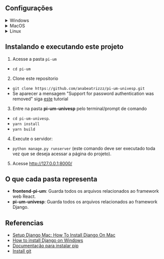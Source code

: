 ## Configurações

<details>
<summary>Windows</summary>

1. Instale Python:
- Acesse https://www.python.org/downloads/ e clique em __Download Python__.
- Depois de instalado, acesse o Prompt de comando pressionando a teclado do Windows + X e selecionando a opção Prompt de comando. Pesquise como abrir o Prompt de comando se isso não funcionar.
- Escreva `py --version` (ou `python --version` se der erro) para saber a versão Python instalada.

2. Instale pip:
- Escreva `py get-pip.py` (ou `python get-pip.py`) no Prompt de comando. Se não funcionar escreva `python -m ensurepip --upgrade`.

3. Crie um ambiente virtual:
- Abra uma nova janela de Prompt de comando
- Vá até a pasta onde quer que o ambiente virtual fique. Faça isso escrevendo `cd` e o nome da pasta em seguida, por exemplo, `cd Documentos`.
- Escreva `py -m venv pi-um` (ou `python -m venv pi-um` se der erro). Que criará uma pasta chamada __pi-um__ e o ambiente virtual.
- Para ativar o ambiente virtual escreva `pi-um\Scripts\activate.bat`.

4. Instale Django:
- Na mesma janela de Prompt de comando usada para ativar o ambiente virtual escreva `py -m pip install Django`.
- Depois da instalação escreva `django-admin --version` para saber a versão Django instalada.

5. Instale yarn com npm:
- Acesse https://nodejs.org/en/download/ e siga as instruções para instalar NodeJS.
- Escreva `node -v` e `npm -v` para verificar se a instalação ocorreu com sucesso.

6. Instale git
- Acesse https://gitforwindows.org/ e clique em __Download__.
- Abra o Prompt de Comando e escreva `git version` para verificar a versão e constatar que git foi instalado corretamente.
- Siga para o tópico [Instalando e executando este projeto](#Instalando-e-executando-este-projeto)

</details>


<details>
<summary>MacOS</summary>

1. Instale Python:
- Abra uma nova janela de terminal e escreva `brew install python3`.

2. Instale pip:
- `sudo easy_install pip`

3. Crie um ambiente virtual:
- `sudo pip install virtualenv`
- `virtualenv pi-um`
- `cd pi-um`
- `source bin/activate`

4. Instale Django:
- `sudo pip install django`
- `python -m django --version`

5. Instale yarn com npm:
- Escreva `brew install node`.
- Escreva `node -v` e `npm -v` para verificar se a instalação ocorreu com sucesso.

6. Instale git
- Escreva `brew install git` no terminal e depois veja a versão escrevendo `git version`.
- Siga para o tópico [Instalando e executando este projeto](#Instalando-e-executando-este-projeto)

</details>

<details>
<summary>Linux</summary>

1. Instale Python
- Primeiro veja se Python já está instalado escrevendo `py --version` ou `python --version` no terminal.
- Se a versão não for retornada vá até https://www.python.org/downloads/ e clique em __Download Python__.

2. Instale pip
- Escreva `python get-pip.py` (ou `python -m ensurepip --upgrade` se não funcionar).

- `sudo pip install virtualenv`
- `virtualenv pi-um`
- `cd pi-um`
- `source bin/activate`

4. Instale Django:
- `sudo pip install django`
- `python -m django --version`

5. Instale yarn com npm:
- Acesse https://nodejs.org/en/download/package-manager/#debian-and-ubuntu-based-linux-distributions e escolha sua distribuição e siga as instruções.

6. Instale git:
- Acesse https://github.com/git-guides/install-git#install-git-on-linux, escolha sua distribuição e siga as instruções.
- Siga para o tópico [Instalando e executando este projeto](#Instalando-e-executando-este-projeto)
</details>

## Instalando e executando este projeto
1. Acesse a pasta `pi-um`
- `cd pi-um`

2. Clone este repositorio
- `git clone https://github.com/anabeatrizzz/pi-um-univesp.git`
- Se aparecer a mensagem "Support for password authentication was removed" siga [este](https://stackoverflow.com/a/68781050/11665111) tutorial

3. Entre na pasta __pi-um-univesp__ pelo terminal/prompt de comando
- `cd pi-um-univesp`.
- `yarn install`
- `yarn build`

4. Execute o servidor:
- `python manage.py runserver` (este comando deve ser executado toda vez que se deseja acessar a página do projeto).

5. Acesse http://127.0.0.1:8000/

## O que cada pasta representa
- __frontend-pi-um__: Guarda todos os arquivos relacionados ao framework web React.
- __pi-um-univesp__: Guarda todos os arquivos relacionados ao framework Django.

## Referencias
- [Setup Django Mac: How To Install Django On Mac](https://appdividend.com/2018/03/28/how-to-install-django-in-mac/)
- [How to install Django on Windows](https://docs.djangoproject.com/en/3.2/howto/windows/)
- [Documentação para instalar pip](https://pip.pypa.io/en/stable/installation/)
- [Install git](https://github.com/git-guides/install-git)